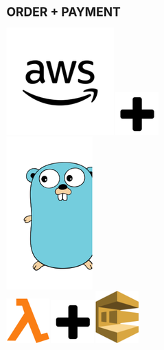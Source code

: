 # ORDER + PAYMENT

<img src="readme/assets/aws.png" width = "250px"/>
<img src="readme/assets/plus.png" width = "100px"/>
<img src="readme/assets/golang.png" width = "200px"/>
<br/>
<img src="readme/assets/lambda.png" width = "100px"/>
<img src="readme/assets/plus.png" width = "100px"/>
<img src="readme/assets/sqs.png" width = "100px"/>


